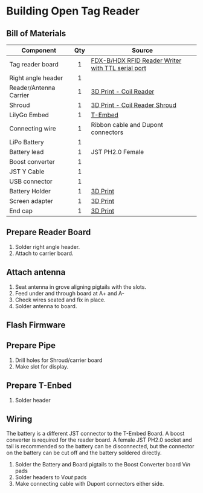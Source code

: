 # Building Open Tag Reader
## Bill of Materials
|Component|Qty| Source |
|---------|:---:|--------|
|Tag reader board|1|[FDX-B/HDX RFID Reader Writer with TTL serial port](https://www.priority1design.com.au/shopfront/index.php?main_page=product_info&cPath=1&products_id=10)|
Right angle header|1|  |
|Reader/Antenna Carrier|1|[3D Print - Coil Reader](/3d_print_files/)|
|Shroud|1|[3D Print - Coil Reader Shroud](/3d_print_files/)|
|LilyGo Embed|1|[T-Embed](https://www.lilygo.cc/products/t-embed)|
|Connecting wire|1|Ribbon cable and Dupont connectors|
|LiPo Battery|1| |
|Battery lead|1|JST PH2.0 Female|
|Boost converter|1| |
|JST Y Cable|1|  |
|USB connector| 1| |
|Battery Holder|1|[3D Print](/3d_print_files/)|
|Screen adapter|1|[3D Print](/3d_print_files/)|
|End cap|1|[3D Print](/3d_print_files/)|

## Prepare Reader Board
1. Solder right angle header.
2. Attach to carrier board.


## Attach antenna
1. Seat antenna in grove aligning pigtails with the slots.
2. Feed under and through board at A+ and A-
3. Check wires seated and fix in place.
4. Solder antenna to board.

## Flash Firmware

## Prepare Pipe
1. Drill holes for Shroud/carrier board
2. Make slot for display.

## Prepare T-Enbed
1. Solder header

## Wiring
The battery is a different JST connector to the T-Embed Board.  A boost converter is required for the reader board. A female JST PH2.0 socket and tail is recommended so the battery can be disconnected, but the connector on the battery can be cut off and the battery soldered directly.
1. Solder the Battery and Board pigtails to the Boost Converter board V*in* pads
2. Solder headers to V*out* pads
3. Make connecting cable with Dupont connectors either side.